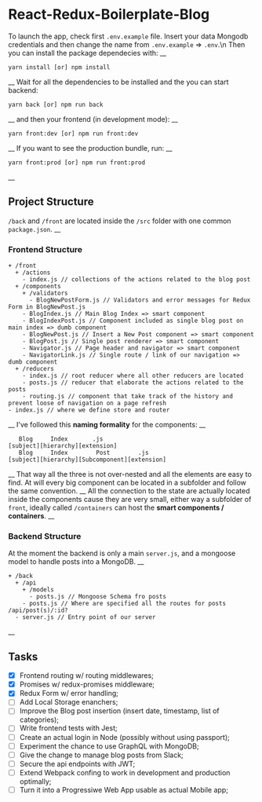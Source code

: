 # React-Redux-Boilerplate-Blog

To launch the app, check first `.env.example` file. Insert your data Mongodb credentials and then change the name from `.env.example` => `.env`.\n
Then you can install the package dependecies with:
__
```
yarn install [or] npm install
```
__
Wait for all the dependencies to be installed and the you can start backend:

```
yarn back [or] npm run back
```
__
and then your frontend (in development mode):
__
```
yarn front:dev [or] npm run front:dev
```
__
If you want to see the production bundle, run:
__
```
yarn front:prod [or] npm run front:prod
```
__
## Project Structure

`/back` and `/front` are located inside the `/src` folder with one common `package.json`.
__
### Frontend Structure

```
+ /front
  + /actions
    - index.js // collections of the actions related to the blog post
  + /components
    + /validators
      - BlogNewPostForm.js // Validators and error messages for Redux Form in BlogNewPost.js
    - BlogIndex.js // Main Blog Index => smart component
    - BlogIndexPost.js // Component included as single blog post on main index => dumb component
    - BlogNewPost.js // Insert a New Post component => smart component
    - BlogPost.js // Single post renderer => smart component
    - Navigator.js // Page header and navigator => smart component
    - NavigatorLink.js // Single route / link of our navigation => dumb component
  + /reducers
    - index.js // root reducer where all other reducers are located
    - posts.js // reducer that elaborate the actions related to the posts
    - routing.js // component that take track of the history and prevent loose of navigation on a page refresh
- index.js // where we define store and router

```
__
I've followed this **naming formality** for the components:
__
```
   Blog     Index       .js
[subject][hierarchy][extension]
   Blog     Index        Post        .js
[subject][hierarchy][Subcomponent][extension]
```
__
That way all the three is not over-nested and all the elements are easy to find. At will every big component can be located in a subfolder and follow the same convention.
__
All the connection to the state are actually located inside the components cause they are very small, either way a subfolder of `front`, ideally called `/containers` can host the **smart components / containers**.
__
### Backend Structure

At the moment the backend is only a main `server.js`, and a mongoose model to handle posts into a MongoDB.
__
```
+ /back
  + /api
    + /models
      - posts.js // Mongoose Schema fro posts
    - posts.js // Where are specified all the routes for posts /api/post(s)/:id?
  - server.js // Entry point of our server

```
__
## Tasks
- [x] Frontend routing w/ routing middlewares;
- [x] Promises w/ redux-promises middleware;
- [x] Redux Form w/ error handling;
- [ ] Add Local Storage enanchers;
- [ ] Improve the Blog post insertion (insert date, timestamp, list of categories);
- [ ] Write frontend tests with Jest;
- [ ] Create an actual login in Node (possibly without using passport);
- [ ] Experiment the chance to use GraphQL with MongoDB;
- [ ] Give the change to manage blog posts from Slack;
- [ ] Secure the api endpoints with JWT;
- [ ] Extend Webpack confing to work in development and production optimally;
- [ ] Turn it into a Progressiwe Web App usable as actual Mobile app;
